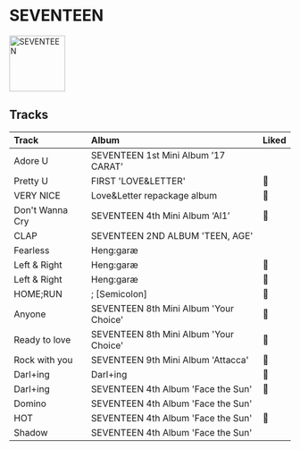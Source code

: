 
# SEVENTEEN


<img src="https://i.scdn.co/image/ab6761610000e5ebeb77c85f6012113fcefb38da" alt="SEVENTEEN" width="100" />

## Tracks

| Track           | Album                                  | Liked   |
|:----------------|:---------------------------------------|:--------|
| Adore U         | SEVENTEEN 1st Mini Album ’17 CARAT’    |         |
| Pretty U        | FIRST 'LOVE&LETTER'                    | 💚       |
| VERY NICE       | Love&Letter repackage album            | 💚       |
| Don't Wanna Cry | SEVENTEEN 4th Mini Album ‘Al1’         | 💚       |
| CLAP            | SEVENTEEN 2ND ALBUM 'TEEN, AGE'        |         |
| Fearless        | Heng:garæ                              |         |
| Left & Right    | Heng:garæ                              | 💚       |
| Left & Right    | Heng:garæ                              | 💚       |
| HOME;RUN        | ; [Semicolon]                          | 💚       |
| Anyone          | SEVENTEEN 8th Mini Album 'Your Choice' | 💚       |
| Ready to love   | SEVENTEEN 8th Mini Album 'Your Choice' | 💚       |
| Rock with you   | SEVENTEEN 9th Mini Album 'Attacca'     | 💚       |
| Darl+ing        | Darl+ing                               | 💚       |
| Darl+ing        | SEVENTEEN 4th Album 'Face the Sun'     | 💚       |
| Domino          | SEVENTEEN 4th Album 'Face the Sun'     |         |
| HOT             | SEVENTEEN 4th Album 'Face the Sun'     | 💚       |
| Shadow          | SEVENTEEN 4th Album 'Face the Sun'     |         |